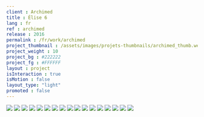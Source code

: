 ```yaml
---
client : Archimed
title : Élise 6
lang : fr
ref : archimed
release : 2016
permalink : /fr/work/archimed
project_thumbnail : /assets/images/projets-thumbnails/archimed_thumb.webp
project_weight : 10
project_bg : #222222
project_fg : #FFFFFF
layout : project
isInteraction : true
isMotion : false
layout_type: "light"
promoted : false
---
```


![](/assets/images/projets/archimed-1.webp)
![](/assets/images/projets/archimed-2.webp)
![](/assets/images/projets/archimed-3.webp)
![](/assets/images/projets/archimed-4.webp)
![](/assets/images/projets/archimed-5.webp)
![](/assets/images/projets/archimed-6.webp)
![](/assets/images/projets/archimed-7.webp)
![](/assets/images/projets/archimed-13.webp)
![](/assets/images/projets/archimed-14.webp)
![](/assets/images/projets/archimed-15.webp)
![](/assets/images/projets/archimed-16.webp)
![](/assets/images/projets/archimed-17.webp)
![](/assets/images/projets/archimed-22.webp)
![](/assets/images/projets/archimed-23.webp)
![](/assets/images/projets/archimed-24.webp)
![](/assets/images/projets/archimed-25.webp)
![](/assets/images/projets/archimed-26.webp)